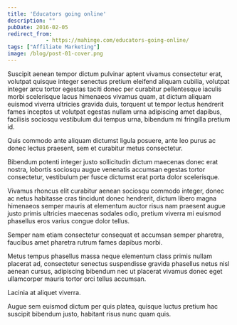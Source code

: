 ```yaml
---
title: 'Educators going online'
description: ""
pubDate: 2016-02-05
redirect_from:
            - https://mahinge.com/educators-going-online/
tags: ["Affiliate Marketing"]
image: /blog/post-01-cover.png
---
```

Suscipit aenean tempor dictum pulvinar aptent vivamus consectetur erat, volutpat quisque integer senectus pretium eleifend aliquam cubilia, volutpat integer arcu tortor egestas taciti donec per curabitur pellentesque iaculis morbi scelerisque lacus himenaeos vivamus quam, at dictum aliquam euismod viverra ultricies gravida duis, torquent ut tempor lectus hendrerit fames inceptos ut volutpat egestas nullam urna adipiscing amet dapibus, facilisis sociosqu vestibulum dui tempus urna, bibendum mi fringilla pretium id.

Quis commodo ante aliquam dictumst ligula posuere, ante leo purus ac donec lectus praesent, sem et curabitur metus consectetur.

Bibendum potenti integer justo sollicitudin dictum maecenas donec erat nostra, lobortis sociosqu augue venenatis accumsan egestas tortor consectetur, vestibulum per fusce dictumst erat porta dolor scelerisque.

Vivamus rhoncus elit curabitur aenean sociosqu commodo integer, donec ac netus habitasse cras tincidunt donec hendrerit, dictum libero magna himenaeos semper mauris at elementum auctor risus nam praesent augue justo primis ultricies maecenas sodales odio, pretium viverra mi euismod phasellus eros varius congue dolor tellus.

Semper nam etiam consectetur consequat et accumsan semper pharetra, faucibus amet pharetra rutrum fames dapibus morbi.

Metus tempus phasellus massa neque elementum class primis nullam placerat ad, consectetur senectus suspendisse gravida phasellus netus nisl aenean cursus, adipiscing bibendum nec ut placerat vivamus donec eget ullamcorper mauris tortor orci tellus accumsan.

Lacinia at aliquet viverra.

Augue sem euismod dictum per quis platea, quisque luctus pretium hac suscipit bibendum justo, habitant risus nunc quam quis.

